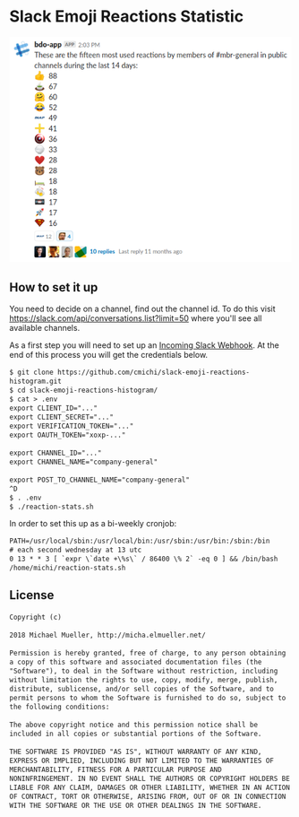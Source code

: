 # Slack Emoji Reactions Statistic

![Slack Emoji Reactions Statistic](https://github.com/cmichi/slack-emoji-reactions-histogram/raw/master/images/slack-emoji-reactions-statistic.png)


## How to set it up

You need to decide on a channel, find out the channel id. To do this visit
https://slack.com/api/conversations.list?limit=50 where you'll see all
available channels.

As a first step you will need to set up an [Incoming Slack Webhook](https://api.slack.com/incoming-webhooks).
At the end of this process you will get the credentials below.

	$ git clone https://github.com/cmichi/slack-emoji-reactions-histogram.git
	$ cd slack-emoji-reactions-histogram/
	$ cat > .env
	export CLIENT_ID="..."
	export CLIENT_SECRET="..."
	export VERIFICATION_TOKEN="..."
	export OAUTH_TOKEN="xoxp-..."

	export CHANNEL_ID="..."
	export CHANNEL_NAME="company-general"

	export POST_TO_CHANNEL_NAME="company-general"
	^D
	$ . .env
	$ ./reaction-stats.sh

In order to set this up as a bi-weekly cronjob:

	PATH=/usr/local/sbin:/usr/local/bin:/usr/sbin:/usr/bin:/sbin:/bin
	# each second wednesday at 13 utc
	0 13 * * 3 [ `expr \`date +\%s\` / 86400 \% 2` -eq 0 ] && /bin/bash /home/michi/reaction-stats.sh


## License

	Copyright (c)

	2018 Michael Mueller, http://micha.elmueller.net/

	Permission is hereby granted, free of charge, to any person obtaining
	a copy of this software and associated documentation files (the
	"Software"), to deal in the Software without restriction, including
	without limitation the rights to use, copy, modify, merge, publish,
	distribute, sublicense, and/or sell copies of the Software, and to
	permit persons to whom the Software is furnished to do so, subject to
	the following conditions:

	The above copyright notice and this permission notice shall be
	included in all copies or substantial portions of the Software.

	THE SOFTWARE IS PROVIDED "AS IS", WITHOUT WARRANTY OF ANY KIND,
	EXPRESS OR IMPLIED, INCLUDING BUT NOT LIMITED TO THE WARRANTIES OF
	MERCHANTABILITY, FITNESS FOR A PARTICULAR PURPOSE AND
	NONINFRINGEMENT. IN NO EVENT SHALL THE AUTHORS OR COPYRIGHT HOLDERS BE
	LIABLE FOR ANY CLAIM, DAMAGES OR OTHER LIABILITY, WHETHER IN AN ACTION
	OF CONTRACT, TORT OR OTHERWISE, ARISING FROM, OUT OF OR IN CONNECTION
	WITH THE SOFTWARE OR THE USE OR OTHER DEALINGS IN THE SOFTWARE.
